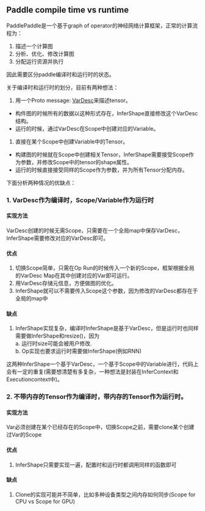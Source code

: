 ## Paddle compile time vs runtime

PaddlePaddle是一个基于graph of operator的神经网络计算框架，正常的计算流程为：

1. 描述一个计算图
1. 分析、优化、修改计算图
1. 分配运行资源并执行

因此需要区分paddle编译时和运行时的状态。

关于编译时和运行时的划分，目前有两种想法：

1. 用一个Proto message: [VarDesc](https://github.com/PaddlePaddle/Paddle/pull/3693/files#diff-f4d158d316b6354763633a7f1930e072R41)来描述tensor。
  - 构件图的时候所有的数据以这种形式存在，InferShape直接修改这个VarDesc结构。
  - 运行的时候，通过VarDesc在Scope中创建对应的Variable。
1. 直接在某个Scope中创建Variable中的Tensor。
  - 构建图的时候就在Scope中创建相关Tensor，InferShape需要接受Scope作为参数，并修改Scope中的tensor的shape属性。
  - 运行的时候直接接受同样的Scope作为参数，并为所有Tensor分配内存。

下面分析两种情况的优缺点：

### 1. VarDesc作为编译时，Scope/Variable作为运行时
#### 实现方法
VarDesc创建的时候无需Scope，只需要在一个全局map中保存VarDesc，InferShape需要修改对应的VarDesc即可。

#### 优点
1. 切换Scope简单，只需在Op Run的时候传入一个新的Scope，框架根据全局的VarDesc Map在其中创建对应的Var即可运行。
2. 用VarDesc存储元信息，方便做图的优化。
3. InferShape就可以不需要传入Scope这个参数，因为修改的VarDesc都存在于全局的map中

#### 缺点
1. InferShape实现复杂，编译时InferShape是基于VarDesc，但是运行时也同样需要做InferShape和resize()，因为  
	a. 运行时size可能会被用户修改.  
	b. Op实现也要求运行时需要做InferShape(例如RNN)  

这两种InferShape一个基于VarDesc，一个基于Scope中的Variable进行，代码上会有一定的重复(需要想清楚有多复杂，一种想法是封装在InferContext和Executioncontext中)。

### 2. 不带内存的Tensor作为编译时，带内存的Tensor作为运行时。
#### 实现方法
Var必须创建在某个已经存在的Scope中，切换Scope之前，需要clone某个创建过Var的Scope

#### 优点
1. InferShape只需要实现一遍，配置时和运行时都调用同样的函数即可

#### 缺点
1. Clone的实现可能并不简单，比如多种设备类型之间内存如何同步(Scope for CPU vs Scope for GPU)
